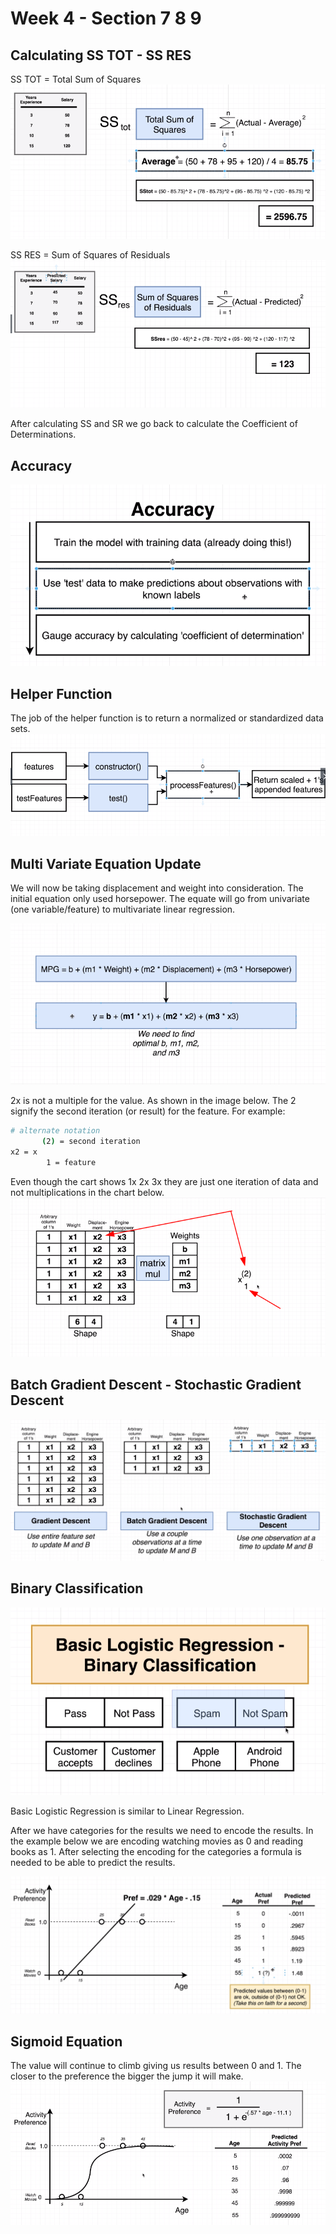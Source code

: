 # Week 4 - Section 7 8 9

## Calculating SS TOT - SS RES

SS TOT = Total Sum of Squares
![Total Sum Squares](img/week-1/23-total-ss.png)

SS RES = Sum of Squares of Residuals
![Sum of Squares of Residuals](img/week-1/24-sum-of-sq-residuals.png)

After calculating SS and SR we go back to calculate the Coefficient of Determinations.

## Accuracy

![Accuracy](img/week-1/26-accu.png)

## Helper Function

The job of the helper function is to return a normalized or standardized data sets.
![Helper function](img/week-1/27-helper-function.png)


## Multi Variate Equation Update

We will now be taking displacement and weight into consideration. The initial equation only used horsepower. The equate will go from univariate (one variable/feature) to multivariate linear regression.

![Multivariate regression](img/week-1/28-multi-variate.png)

2x is not a multiple for the value. As shown in the image below. The 2 signify the second iteration (or result) for the feature. For example:

```bash
# alternate notation
       (2) = second iteration
x2 = x
        1 = feature
```

Even though the cart shows 1x 2x 3x they are just one iteration of data and not multiplications in the chart below.
![data iteration](img/week-1/29-matrix-update.png)

## Batch Gradient Descent - Stochastic Gradient Descent

![BGD and SGD](img/week-1/30-gradient-descents.png)

## Binary Classification

![Binary Classification](img/week-1/31-basic-logistic.png)

Basic Logistic Regression is similar to Linear Regression.

After we have categories for the results we need to encode the results. In the example below
we are encoding watching movies as 0 and reading books as 1. After selecting the encoding for the categories a formula is needed to be able to predict the results.

![Encoding](img/week-1/33-movie-formula.png)

## Sigmoid Equation

The value will continue to climb giving us results between 0 and 1. The closer to the preference the bigger the jump it will make.
![Sigmoid Equations](img/week-1/34-sigmoid.png)
